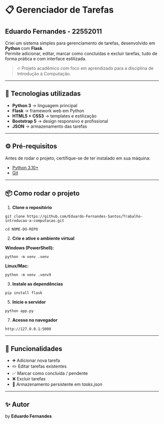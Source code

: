 # 📋 Gerenciador de Tarefas  
## Eduardo Fernandes - 22552011

Criei um sistema simples para gerenciamento de tarefas, desenvolvido em **Python** com **Flask**.  
Permite adicionar, editar, marcar como concluídas e excluir tarefas, tudo de forma prática e com interface estilizada.  

> 🔥 Projeto acadêmico com foco em aprendizado para a disciplina de Introdução à Computação.  

---

## 🚀 Tecnologias utilizadas
- **Python 3** → linguagem principal  
- **Flask** → framework web em Python  
- **HTML5 + CSS3** → templates e estilização  
- **Bootstrap 5** → design responsivo e profissional  
- **JSON** → armazenamento das tarefas  

---

## ⚙️ Pré-requisitos
Antes de rodar o projeto, certifique-se de ter instalado em sua máquina:  

- [Python 3.10+](https://www.python.org/downloads/)  
- [Git](https://git-scm.com/)  

---

## 📦 Como rodar o projeto

1. **Clone o repositório**
````
git clone https://github.com/Eduardo-Fernandes-Santos/Trabalho-introducao-a-computacao.git
````
````
cd NOME-DO-REPO
````
2. **Crie e ative o ambiente virtual**  

**Windows (PowerShell):** 
```
python -m venv .venv
```
**Linux/Mac:**  
```
python -m venv .venv9
```

3. **Instale as dependências**
```
pip install flask
````

5. **Inicie o servidor**
````
python app.py
````
7. **Acesse no navegador**  
````
http://127.0.0.1:5000
````
---

## 📖 Funcionalidades
- ➕ Adicionar nova tarefa  
- ✏️ Editar tarefas existentes  
- ✅ Marcar como concluída / pendente  
- ❌ Excluir tarefas  
- 📝 Armazenamento persistente em *tasks.json*  

---

## ✨ Autor
by **Eduardo Fernandes**



